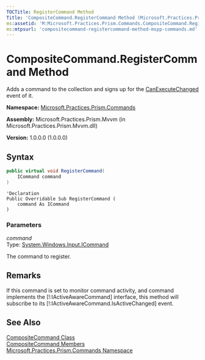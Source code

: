```yaml
---
TOCTitle: RegisterCommand Method
Title: 'CompositeCommand.RegisterCommand Method (Microsoft.Practices.Prism.Commands)'
ms:assetid: 'M:Microsoft.Practices.Prism.Commands.CompositeCommand.RegisterCommand(System.Windows.Input.ICommand)'
ms:mtpsurl: 'compositecommand-registercommand-method-mspp-commands.md'
---
```



# CompositeCommand.RegisterCommand Method

Adds a command to the collection and signs up for the [CanExecuteChanged](http://msdn.microsoft.com/en-us/library/ms523106) event of it.

**Namespace:** [Microsoft.Practices.Prism.Commands](/patterns-practices/reference/mspp-commands-namespace)

**Assembly:** Microsoft.Practices.Prism.Mvvm (in Microsoft.Practices.Prism.Mvvm.dll)

**Version:** 1.0.0.0 (1.0.0.0)

## Syntax

```C#
public virtual void RegisterCommand(
	ICommand command
)
```
```VB
'Declaration
Public Overridable Sub RegisterCommand ( 
	command As ICommand
)
```

### Parameters

*command*  
Type: [System.Windows.Input.ICommand](http://msdn.microsoft.com/en-us/library/ms616869)

The command to register.

## Remarks

 If this command is set to monitor command activity, and command implements the [!:IActiveAwareCommand] interface, this method will subscribe to its [!:IActiveAwareCommand.IsActiveChanged] event.

## See Also

[CompositeCommand Class](/patterns-practices/reference/compositecommand-class-mspp-commands)<br/>
[CompositeCommand Members](/patterns-practices/reference/compositecommand-members-mspp-commands)<br/>
[Microsoft.Practices.Prism.Commands Namespace](/patterns-practices/reference/mspp-commands-namespace)<br/>